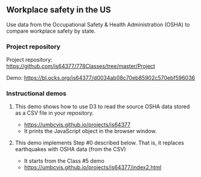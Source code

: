 ## Workplace safety in the US

Use data from the Occupational Safety & Health Administration (OSHA) to compare workplace safety by state.

### Project repository

Project repository: https://github.com/is64377/778Classes/tree/master/Project

Demo: https://bl.ocks.org/is64377/d0034ab08c70eb85902c570ebf596036

### Instructional demos

1. This demo shows how to use D3 to read the source OSHA data stored as a CSV file in your repository.
    * https://umbcvis.github.io/projects/is64377
    * It prints the JavaScript object in the browser window.

2. This demo implements Step #0 described below. That is, it replaces earthquakes with OSHA data (from the CSV)
    * It starts from the Class #5 demo
    * https://umbcvis.github.io/projects/is64377/index2.html

